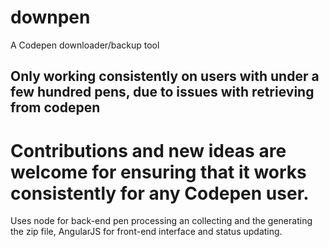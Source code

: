 # downpen

A Codepen downloader/backup tool

## Only working consistently on users with under a few hundred pens, due to issues with retrieving from codepen
# Contributions and new ideas are welcome for ensuring that it works consistently for any Codepen user.

Uses node for back-end pen processing an collecting and the generating the zip file, AngularJS for front-end interface and status updating.
